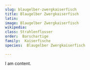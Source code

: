 ```yaml
---
slug: blaugelber-zwergkaiserfisch
title: Blaugelber Zwergkaiserfisch
latin:
image: Blaugelber Zwergkaiserfisch
wikipedia: 
class: Strahlenflosser
order:  Barschartige
family:  Kaiserfische
species:  Blaugelber Zwergkaiserfisch

---
```


I am content.
